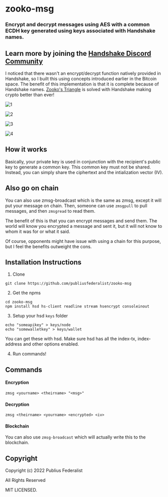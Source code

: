 # zooko-msg
### Encrypt and decrypt messages using AES with a common ECDH key generated using keys associated with Handshake names.

## Learn more by joining the [Handshake Discord Community](https://discord.gg/tXJ2UdGuda)

I noticed that there wasn't an encrypt/decrypt function natively provided in Handshake, so I built this using concepts introduced earlier in the Bitcoin space.  The benefit of this implementation is that it is complete because of Handshake names.  [Zooko's Triangle](https://en.wikipedia.org/wiki/Zooko%27s_triangle) is solved with Handshake making crypto better than ever!

![1](https://raw.githubusercontent.com/publiusfederalist/zooko-msg/master/1.png)

![2](https://raw.githubusercontent.com/publiusfederalist/zooko-msg/master/2.png)

![3](https://raw.githubusercontent.com/publiusfederalist/zooko-msg/master/3.png)

![4](https://raw.githubusercontent.com/publiusfederalist/zooko-msg/master/4.png)

## How it works

Basically, your private key is used in conjunction with the recipient's public key to generate a common key.  This common key must not be shared.  Instead, you can simply share the ciphertext and the intialization vector (IV).

## Also go on chain

You can also use zmsg-broadcast which is the same as zmsg, except it will put your message on chain.  Then, someone can use `zmsgpull` to pull messages, and then `zmsgread` to read them.

The benefit of this is that you can encrypt messages and send them.  The world will know you encrypted a message and sent it, but it will not know to whom it was for or what it said.

Of course, opponents might have issue with using a chain for this purpose, but I feel the benefits outweight the cons.

## Installation Instructions

1. Clone
```
git clone https://github.com/publiusfederalist/zooko-msg
```

2. Get the npms
```
cd zooko-msg
npm install hsd hs-client readline stream hsencrypt consoleinout
```

3. Setup your hsd `keys` folder
```
echo "someapikey" > keys/node
echo "somewalletkey" > keys/wallet
```
You can get these with hsd.  Make sure hsd has all the index-tx, index-address and other options enabled.

4. Run commands!

## Commands

#### Encryption
```
zmsg <yourname> <theirname> "<msg>"
```

#### Decryption
```
zmsg <theirname> <yourname> <encrypted> <iv>
````

#### Blockchain

You can also use `zmsg-broadcast` which will actually write this to the blockchain.

## Copyright

Copyright (c) 2022 Publius Federalist

All Rights Reserved

MIT LICENSED.


